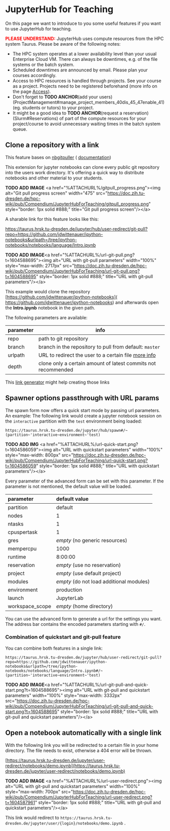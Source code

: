# JupyterHub for Teaching

On this page we want to introduce to you some useful features if you
want to use JupyterHub for teaching.

<span style="color:red">**PLEASE UNDERSTAND:** </span> JupyterHub uses compute resources
from the HPC system Taurus. Please be aware of the following notes:

- The HPC system operates at a lower availability level than your
usual Enterprise Cloud VM. There can always be downtimes, e.g. of
the file systems or the batch system.
- Scheduled downtimes are announced by email. Please plan your courses
accordingly.
- Access to HPC resources is handled through projects. See your course
as a project. Projects need to be registered beforehand (more info
on the page [Access](./../application/access.md)).
- Don't forget to **TODO ANCHOR**(add your
users)(ProjectManagement#manage_project_members_40dis_45_47enable_41)
(eg. students or tutors) to your project.
- It might be a good idea to **TODO ANCHOR**(request a
    reservation)(Slurm#Reservations) of part of the compute resources
    for your project/course to avoid unnecessary waiting times in the
    batch system queue.

## Clone a repository with a link

This feature bases on
[nbgitpuller](https://github.com/jupyterhub/nbgitpuller) (
[documentation](https://jupyterhub.github.io/nbgitpuller/))

This extension for jupyter notebooks can clone every public git
repository into the users work directory. It's offering a quick way to
distribute notebooks and other material to your students.

**TODO ADD IMAGE** \<a href="%ATTACHURL%/gitpull_progress.png">\<img alt="Git pull progress
screen" width="475"
src="<https://doc.zih.tu-dresden.de/hpc-wiki/pub/Compendium/JupyterHubForTeaching/gitpull_progress.png>"
style="border: 1px solid #888;" title="Git pull progress screen"/>\</a>

A sharable link for this feature looks like this:

<https://taurus.hrsk.tu-dresden.de/jupyter/hub/user-redirect/git-pull?repo=https://github.com/jdwittenauer/ipython-notebooks&urlpath=/tree/ipython-notebooks/notebooks/language/Intro.ipynb>

**TODO ADD IMAGE**\<a href="%ATTACHURL%/url-git-pull.png?t=1604588695">\<img alt="URL with
git-pull parameters" width="100%" style="max-width: 2717px"
src="<https://doc.zih.tu-dresden.de/hpc-wiki/pub/Compendium/JupyterHubForTeaching/url-git-pull.png?t=1604588695>"
style="border: 1px solid #888;" title="URL with git-pull
parameters"/>\</a>

This example would clone the repository 
[https://github.com/jdwittenauer/ipython-notebooks](
    https://github.com/jdwittenauer/ipython-notebooks) 
and afterwards open the **Intro.ipynb** notebook in the given path.

The following parameters are available:

|parameter | info |
|---|---|
|repo|path to git repository|
|branch|branch in the repository to pull from default: `master`|
|urlpath|URL to redirect the user to a certain file [more info](https://jupyterhub.github.io/nbgitpuller/topic/url-options.html#urlpath)|
|depth|clone only a certain amount of latest commits not recommended|

This [link
generator](https://jupyterhub.github.io/nbgitpuller/link?hub=https://taurus.hrsk.tu-dresden.de/jupyter/)
might help creating those links

## Spawner options passthrough with URL params

The spawn form now offers a quick start mode by passing url
parameters.  
An example: The following link would create a jupyter notebook session
on the `interactive` partition with the `test` environment being loaded:

```
https://taurus.hrsk.tu-dresden.de/jupyter/hub/spawn#/~(partition~'interactive~environment~'test)
```

**TODO ADD IMG** \<a href="%ATTACHURL%/url-quick-start.png?t=1604586059">\<img alt="URL
with quickstart parameters" width="100%" style="max-width: 800px"
src="<https://doc.zih.tu-dresden.de/hpc-wiki/pub/Compendium/JupyterHubForTeaching/url-quick-start.png?t=1604586059>"
style="border: 1px solid #888;" title="URL with quickstart
parameters"/>\</a>

Every parameter of the advanced form can
be set with this parameter. If the parameter is not mentioned, the
default value will be loaded.

| parameter       | default value                            |
|:----------------|:-----------------------------------------|
| partition       | default                                  |
| nodes           | 1                                        |
| ntasks          | 1                                        |
| cpuspertask     | 1                                        |
| gres            | *empty* (no generic resources)           |
| mempercpu       | 1000                                     |
| runtime         | 8:00:00                                  |
| reservation     | *empty* (use no reservation)             |
| project         | *empty* (use default project)            |
| modules         | *empty* (do not load additional modules) |
| environment     | production                               |
| launch          | JupyterLab                               |
| workspace_scope | *empty* (home directory)                 |

You can use the advanced form to generate a url for the settings you
want. The address bar contains the encoded parameters starting with
`#/`.

### Combination of quickstart and git-pull feature

You can combine both features in a single link:

```
https://taurus.hrsk.tu-dresden.de/jupyter/hub/user-redirect/git-pull?repo=https://github.com/jdwittenauer/ipython-notebooks&urlpath=/tree/ipython-notebooks/notebooks/language/Intro.ipynb#/~(partition~'interactive~environment~'test)
```

**TODO ADD IMAGE**\<a
href="%ATTACHURL%/url-git-pull-and-quick-start.png?t=1604588695">\<img
alt="URL with git-pull and quickstart parameters" width="100%"
style="max-width: 3332px"
src="<https://doc.zih.tu-dresden.de/hpc-wiki/pub/Compendium/JupyterHubForTeaching/url-git-pull-and-quick-start.png?t=1604588695>"
style="border: 1px solid #888;" title="URL with git-pull and quickstart
parameters"/>\</a>

## Open a notebook automatically with a single link

With the following link you will be redirected to a certain file in your
home directory. The file needs to exist, otherwise a 404 error will be
thrown.

[https://taurus.hrsk.tu-dresden.de/jupyter/user-redirect/notebooks/demo.ipynb](https://taurus.hrsk.tu-dresden.de/jupyter/user-redirect/notebooks/demo.ipynb)

**TODO ADD IMAGE** \<a href="%ATTACHURL%/url-user-redirect.png">\<img alt="URL with
git-pull and quickstart parameters" width="100%" style="max-width:
700px"
src="<https://doc.zih.tu-dresden.de/hpc-wiki/pub/Compendium/JupyterHubForTeaching/url-user-redirect.png?t=1604587961>"
style="border: 1px solid #888;" title="URL with git-pull and quickstart
parameters"/>\</a>

This link would redirect to 
`https://taurus.hrsk.tu-dresden.de/jupyter/user/{login}/notebooks/demo.ipynb` .
